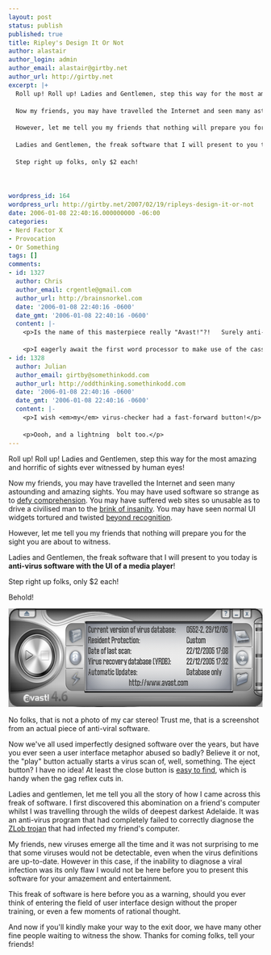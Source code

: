 ```yaml
---
layout: post
status: publish
published: true
title: Ripley's Design It Or Not
author: alastair
author_login: admin
author_email: alastair@girtby.net
author_url: http://girtby.net
excerpt: |+
  Roll up! Roll up! Ladies and Gentlemen, step this way for the most amazing and horrific of sights ever witnessed by human eyes!

  Now my friends, you may have travelled the Internet and seen many astounding and amazing sights. You may have used software so strange as to [defy comprehension](/archives/2004/11/11/microsoft-desktop-search/). You may have suffered web sites so unusable as to drive a civilised man to the [brink of insanity](/archives/2005/02/03/fileopen-are-wankers). You may have seen normal UI widgets tortured and twisted [beyond recognition](/archives/2005/03/31/what-does-this-button-do/).

  However, let me tell you my friends that nothing will prepare you for the sight you are about to witness.

  Ladies and Gentlemen, the freak software that I will present to you today is **anti-virus software with the UI of a media player**!

  Step right up folks, only $2 each!



wordpress_id: 164
wordpress_url: http://girtby.net/2007/02/19/ripleys-design-it-or-not
date: 2006-01-08 22:40:16.000000000 -06:00
categories:
- Nerd Factor X
- Provocation
- Or Something
tags: []
comments:
- id: 1327
  author: Chris
  author_email: crgentle@gmail.com
  author_url: http://brainsnorkel.com
  date: '2006-01-08 22:40:16 -0600'
  date_gmt: '2006-01-08 22:40:16 -0600'
  content: |-
    <p>Is the name of this masterpiece really "Avast!"?!   Surely anti-trojan software would be better named Plankwalker 2006.</p>

    <p>I eagerly await the first word processor to make use of the cassette/CD player metaphor.</p>
- id: 1328
  author: Julian
  author_email: girtby@somethinkodd.com
  author_url: http://oddthinking.somethinkodd.com
  date: '2006-01-08 22:40:16 -0600'
  date_gmt: '2006-01-08 22:40:16 -0600'
  content: |-
    <p>I wish <em>my</em> virus-checker had a fast-forward button!</p>

    <p>Oooh, and a lightning  bolt too.</p>
---
```

Roll up! Roll up! Ladies and Gentlemen, step this way for the most amazing and horrific of sights ever witnessed by human eyes!

Now my friends, you may have travelled the Internet and seen many astounding and amazing sights. You may have used software so strange as to [defy comprehension](/archives/2004/11/11/microsoft-desktop-search/). You may have suffered web sites so unusable as to drive a civilised man to the [brink of insanity](/archives/2005/02/03/fileopen-are-wankers). You may have seen normal UI widgets tortured and twisted [beyond recognition](/archives/2005/03/31/what-does-this-button-do/).

However, let me tell you my friends that nothing will prepare you for the sight you are about to witness.

Ladies and Gentlemen, the freak software that I will present to you today is **anti-virus software with the UI of a media player**!

Step right up folks, only $2 each!



<a id="more"></a><a id="more-164"></a>


Behold!

<img src="/images/avast.png" width="596" height="195" alt="Screenshot of the Avast anti-virus application">

No folks, that is not a photo of my car stereo! Trust me, that is a screenshot from an actual piece of anti-viral software.

Now we've all used imperfectly designed software over the years, but have you ever seen a user interface metaphor abused so badly? Believe it or not, the "play" button actually starts a virus scan of, well, something. The eject button? I have no idea! At least the close button is [easy to find](http://www.somethinkodd.com/oddthinking/2005/04/10/close-that-window/), which is handy when the gag reflex cuts in.

Ladies and gentlemen, let me tell you all the story of how I came across this freak of software. I first discovered this abomination on a friend's computer whilst I was travelling through the wilds of deepest darkest Adelaide. It was an anti-virus program that had completely failed to correctly diagnose the [ZLob trojan](http://securityresponse.symantec.com/avcenter/venc/data/trojan.zlob.e.html) that had infected my friend's computer.

My friends, new viruses emerge all the time and it was not surprising to me that some viruses would not be detectable, even when the virus definitions are up-to-date. However in this case, if the inability to diagnose a viral infection was its only flaw I would not be here before you to present this software for your amazement and entertainment.

This freak of software is here before you as a warning, should you ever think of entering the field of user interface design without the proper training, or even a few moments of rational thought.

And now if you'll kindly make your way to the exit door, we have many other fine people waiting to witness the show. Thanks for coming folks, tell your friends!
